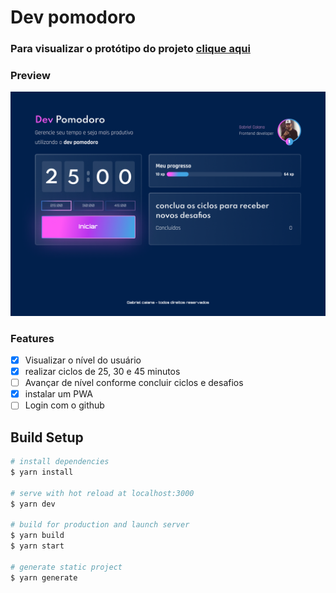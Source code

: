 # Dev pomodoro

### Para visualizar o protótipo do projeto [clique aqui](https://www.figma.com/file/JU0OhDmVaO4tkNpOlTKIAX/Gabriel-Caiana---Dev-Pomodoro?node-id=1%3A772)

### Preview

![Pomodoro](./static/preview.png)

### Features

- [X] Visualizar o nível do usuário
- [X] realizar ciclos de 25, 30 e 45 minutos
- [ ] Avançar de nível conforme concluir ciclos e desafios
- [X] instalar um PWA
- [ ] Login com o github

## Build Setup

```bash
# install dependencies
$ yarn install

# serve with hot reload at localhost:3000
$ yarn dev

# build for production and launch server
$ yarn build
$ yarn start

# generate static project
$ yarn generate
```
